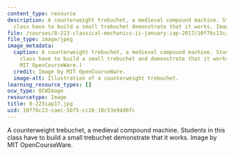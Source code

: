 ```yaml
---
content_type: resource
description: A counterweight trebuchet, a medieval compound machine. Students in this
  class have to build a small trebuchet demonstrate that it works. Image by MIT OpenCourseWare.
file: /courses/8-223-classical-mechanics-ii-january-iap-2017/10f76c13caec5bf5cc2610c53e94d6fc_8-223iap17.jpg
file_type: image/jpeg
image_metadata:
  caption: A counterweight trebuchet, a medieval compound machine. Students in this
    class have to build a small trebuchet and demonstrate that it works. (Image by
    MIT OpenCourseWare.)
  credit: Image by MIT OpenCourseWare.
  image-alt: Illustration of a counterweight trebuchet.
learning_resource_types: []
ocw_type: OCWImage
resourcetype: Image
title: 8-223iap17.jpg
uid: 10f76c13-caec-5bf5-cc26-10c53e94d6fc
---
```

A counterweight trebuchet, a medieval compound machine. Students in this class have to build a small trebuchet demonstrate that it works. Image by MIT OpenCourseWare.

